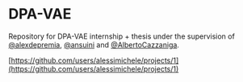 # DPA-VAE
Repository for DPA-VAE internship + thesis under the supervision of [@alexdepremia](https://github.com/alexdepremia), [@ansuini](https://github.com/ansuini) and [@AlbertoCazzaniga](https://github.com/AlbertCazzaniga).

[https://github.com/users/alessimichele/projects/1](https://github.com/users/alessimichele/projects/1)
